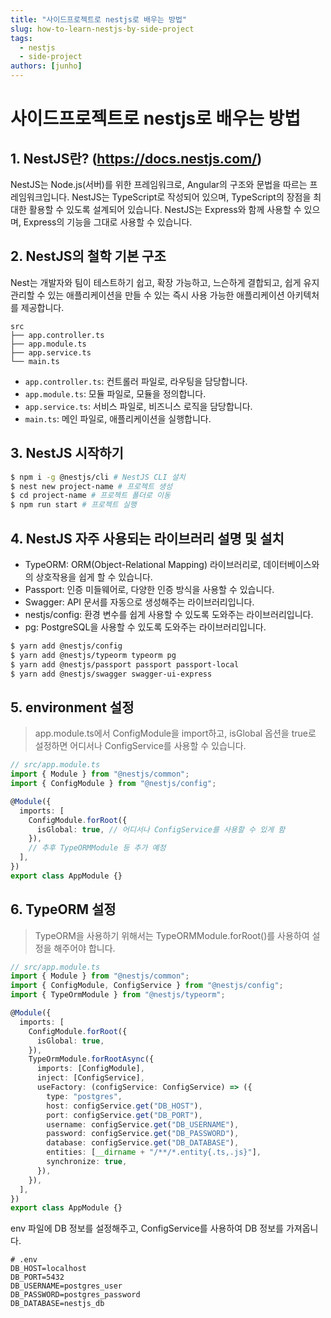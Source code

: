 ```yaml
---
title: "사이드프로젝트로 nestjs로 배우는 방법"
slug: how-to-learn-nestjs-by-side-project
tags:
  - nestjs
  - side-project
authors: [junho]
---
```


# 사이드프로젝트로 nestjs로 배우는 방법

## 1. NestJS란? (https://docs.nestjs.com/)

NestJS는 Node.js(서버)를 위한 프레임워크로, Angular의 구조와 문법을 따르는 프레임워크입니다. NestJS는 TypeScript로 작성되어 있으며, TypeScript의 장점을 최대한 활용할 수 있도록 설계되어 있습니다. NestJS는 Express와 함께 사용할 수 있으며, Express의 기능을 그대로 사용할 수 있습니다.

## 2. NestJS의 철학 기본 구조

Nest는 개발자와 팀이 테스트하기 쉽고, 확장 가능하고, 느슨하게 결합되고, 쉽게 유지 관리할 수 있는 애플리케이션을 만들 수 있는 즉시 사용 가능한 애플리케이션 아키텍처를 제공합니다.

```
src
├── app.controller.ts
├── app.module.ts
├── app.service.ts
└── main.ts
```

- `app.controller.ts`: 컨트롤러 파일로, 라우팅을 담당합니다.
- `app.module.ts`: 모듈 파일로, 모듈을 정의합니다.
- `app.service.ts`: 서비스 파일로, 비즈니스 로직을 담당합니다.
- `main.ts`: 메인 파일로, 애플리케이션을 실행합니다.

## 3. NestJS 시작하기

```bash
$ npm i -g @nestjs/cli # NestJS CLI 설치
$ nest new project-name # 프로젝트 생성
$ cd project-name # 프로젝트 폴더로 이동
$ npm run start # 프로젝트 실행
```

## 4. NestJS 자주 사용되는 라이브러리 설명 및 설치

- TypeORM: ORM(Object-Relational Mapping) 라이브러리로, 데이터베이스와의 상호작용을 쉽게 할 수 있습니다.
- Passport: 인증 미들웨어로, 다양한 인증 방식을 사용할 수 있습니다.
- Swagger: API 문서를 자동으로 생성해주는 라이브러리입니다.
- nestjs/config: 환경 변수를 쉽게 사용할 수 있도록 도와주는 라이브러리입니다.
- pg: PostgreSQL을 사용할 수 있도록 도와주는 라이브러리입니다.

```bash
$ yarn add @nestjs/config
$ yarn add @nestjs/typeorm typeorm pg
$ yarn add @nestjs/passport passport passport-local
$ yarn add @nestjs/swagger swagger-ui-express
```

## 5. environment 설정

> app.module.ts에서 ConfigModule을 import하고, isGlobal 옵션을 true로 설정하면 어디서나 ConfigService를 사용할 수 있습니다.

```typescript
// src/app.module.ts
import { Module } from "@nestjs/common";
import { ConfigModule } from "@nestjs/config";

@Module({
  imports: [
    ConfigModule.forRoot({
      isGlobal: true, // 어디서나 ConfigService를 사용할 수 있게 함
    }),
    // 추후 TypeORMModule 등 추가 예정
  ],
})
export class AppModule {}
```

## 6. TypeORM 설정

> TypeORM을 사용하기 위해서는 TypeORMModule.forRoot()를 사용하여 설정을 해주어야 합니다.

```typescript
// src/app.module.ts
import { Module } from "@nestjs/common";
import { ConfigModule, ConfigService } from "@nestjs/config";
import { TypeOrmModule } from "@nestjs/typeorm";

@Module({
  imports: [
    ConfigModule.forRoot({
      isGlobal: true,
    }),
    TypeOrmModule.forRootAsync({
      imports: [ConfigModule],
      inject: [ConfigService],
      useFactory: (configService: ConfigService) => ({
        type: "postgres",
        host: configService.get("DB_HOST"),
        port: configService.get("DB_PORT"),
        username: configService.get("DB_USERNAME"),
        password: configService.get("DB_PASSWORD"),
        database: configService.get("DB_DATABASE"),
        entities: [__dirname + "/**/*.entity{.ts,.js}"],
        synchronize: true,
      }),
    }),
  ],
})
export class AppModule {}
```

env 파일에 DB 정보를 설정해주고, ConfigService를 사용하여 DB 정보를 가져옵니다.

```env
# .env
DB_HOST=localhost
DB_PORT=5432
DB_USERNAME=postgres_user
DB_PASSWORD=postgres_password
DB_DATABASE=nestjs_db
```

